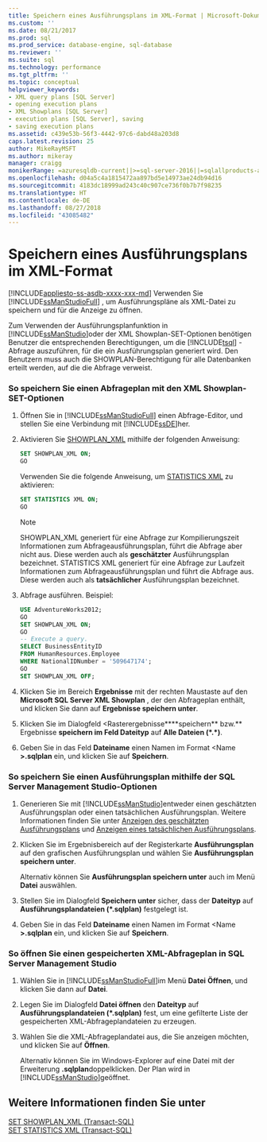 ```yaml
---
title: Speichern eines Ausführungsplans im XML-Format | Microsoft-Dokumentation
ms.custom: ''
ms.date: 08/21/2017
ms.prod: sql
ms.prod_service: database-engine, sql-database
ms.reviewer: ''
ms.suite: sql
ms.technology: performance
ms.tgt_pltfrm: ''
ms.topic: conceptual
helpviewer_keywords:
- XML query plans [SQL Server]
- opening execution plans
- XML Showplans [SQL Server]
- execution plans [SQL Server], saving
- saving execution plans
ms.assetid: c439e53b-56f3-4442-97c6-dabd48a203d8
caps.latest.revision: 25
author: MikeRayMSFT
ms.author: mikeray
manager: craigg
monikerRange: =azuresqldb-current||>=sql-server-2016||=sqlallproducts-allversions||>=sql-server-linux-2017||=azuresqldb-mi-current
ms.openlocfilehash: d04a5c4a1815472aa897bd5e14973ae24db94d16
ms.sourcegitcommit: 4183dc18999ad243c40c907ce736f0b7b7f98235
ms.translationtype: HT
ms.contentlocale: de-DE
ms.lasthandoff: 08/27/2018
ms.locfileid: "43085482"
---
```

# <a name="save-an-execution-plan-in-xml-format"></a>Speichern eines Ausführungsplans im XML-Format
[!INCLUDE[appliesto-ss-asdb-xxxx-xxx-md](../../includes/appliesto-ss-asdb-xxxx-xxx-md.md)]
  Verwenden Sie [!INCLUDE[ssManStudioFull](../../includes/ssmanstudiofull-md.md)] , um Ausführungspläne als XML-Datei zu speichern und für die Anzeige zu öffnen.  
  
 Zum Verwenden der Ausführungsplanfunktion in [!INCLUDE[ssManStudio](../../includes/ssmanstudio-md.md)]oder der XML Showplan-SET-Optionen benötigen Benutzer die entsprechenden Berechtigungen, um die [!INCLUDE[tsql](../../includes/tsql-md.md)] -Abfrage auszuführen, für die ein Ausführungsplan generiert wird. Den Benutzern muss auch die SHOWPLAN-Berechtigung für alle Datenbanken erteilt werden, auf die die Abfrage verweist.  
  
### <a name="to-save-a-query-plan-by-using-the-xml-showplan-set-options"></a>So speichern Sie einen Abfrageplan mit den XML Showplan-SET-Optionen  
  
1.  Öffnen Sie in [!INCLUDE[ssManStudioFull](../../includes/ssmanstudiofull-md.md)] einen Abfrage-Editor, und stellen Sie eine Verbindung mit [!INCLUDE[ssDE](../../includes/ssde-md.md)]her.  
  
2.  Aktivieren Sie [SHOWPLAN_XML](../../t-sql/statements/set-showplan-xml-transact-sql.md) mithilfe der folgenden Anweisung:  
  
    ```sql  
    SET SHOWPLAN_XML ON;  
    GO  
    ```  
  
     Verwenden Sie die folgende Anweisung, um [STATISTICS XML](../../t-sql/statements/set-statistics-xml-transact-sql.md) zu aktivieren:  
  
    ```sql  
    SET STATISTICS XML ON;  
    GO  
    ```  
  
     > [!NOTE] 
     > SHOWPLAN_XML generiert für eine Abfrage zur Kompilierungszeit Informationen zum Abfrageausführungsplan, führt die Abfrage aber nicht aus. Diese werden auch als **geschätzter** Ausführungsplan bezeichnet. STATISTICS XML generiert für eine Abfrage zur Laufzeit Informationen zum Abfrageausführungsplan und führt die Abfrage aus. Diese werden auch als **tatsächlicher** Ausführungsplan bezeichnet.  
  
3.  Abfrage ausführen. Beispiel:  
  
    ```sql  
    USE AdventureWorks2012;  
    GO  
    SET SHOWPLAN_XML ON;  
    GO  
    -- Execute a query.  
    SELECT BusinessEntityID   
    FROM HumanResources.Employee  
    WHERE NationalIDNumber = '509647174';  
    GO  
    SET SHOWPLAN_XML OFF;  
    ```  
  
4.  Klicken Sie im Bereich **Ergebnisse** mit der rechten Maustaste auf den **Microsoft SQL Server XML Showplan** , der den Abfrageplan enthält, und klicken Sie dann auf **Ergebnisse speichern unter**.  
  
5.  Klicken Sie im Dialogfeld \<Rasterergebnisse****speichern** bzw.** Ergebnisse **speichern im Feld Dateityp** auf **Alle Dateien (\*.\*)**.  
  
6.  Geben Sie in das Feld **Dateiname** einen Namen im Format \<Name **>.sqlplan** ein, und klicken Sie auf **Speichern**.  
  
### <a name="to-save-an-execution-plan-by-using-sql-server-management-studio-options"></a>So speichern Sie einen Ausführungsplan mithilfe der SQL Server Management Studio-Optionen  
  
1.  Generieren Sie mit [!INCLUDE[ssManStudio](../../includes/ssmanstudio-md.md)]entweder einen geschätzten Ausführungsplan oder einen tatsächlichen Ausführungsplan. Weitere Informationen finden Sie unter [Anzeigen des geschätzten Ausführungsplans](../../relational-databases/performance/display-the-estimated-execution-plan.md) und [Anzeigen eines tatsächlichen Ausführungsplans](../../relational-databases/performance/display-an-actual-execution-plan.md).  
  
2.  Klicken Sie im Ergebnisbereich auf der Registerkarte **Ausführungsplan** auf den grafischen Ausführungsplan und wählen Sie **Ausführungsplan speichern unter**.  
  
     Alternativ können Sie **Ausführungsplan speichern unter** auch im Menü **Datei** auswählen.  
  
3.  Stellen Sie im Dialogfeld **Speichern unter** sicher, dass der **Dateityp** auf **Ausführungsplandateien (\*.sqlplan)** festgelegt ist.  
  
4.  Geben Sie in das Feld **Dateiname** einen Namen im Format \<Name **>.sqlplan** ein, und klicken Sie auf **Speichern**.  
  
### <a name="to-open-a-saved-xml-query-plan-in-sql-server-management-studio"></a>So öffnen Sie einen gespeicherten XML-Abfrageplan in SQL Server Management Studio  
  
1.  Wählen Sie in [!INCLUDE[ssManStudioFull](../../includes/ssmanstudiofull-md.md)]im Menü **Datei** **Öffnen**, und klicken Sie dann auf **Datei**.  
  
2.  Legen Sie im Dialogfeld **Datei öffnen** den **Dateityp** auf **Ausführungsplandateien (\*.sqlplan)** fest, um eine gefilterte Liste der gespeicherten XML-Abfrageplandateien zu erzeugen.  
  
3.  Wählen Sie die XML-Abfrageplandatei aus, die Sie anzeigen möchten, und klicken Sie auf **Öffnen**.  
  
     Alternativ können Sie im Windows-Explorer auf eine Datei mit der Erweiterung **.sqlplan**doppelklicken. Der Plan wird in [!INCLUDE[ssManStudio](../../includes/ssmanstudio-md.md)]geöffnet.  
  
## <a name="see-also"></a>Weitere Informationen finden Sie unter  
 [SET SHOWPLAN_XML &#40;Transact-SQL&#41;](../../t-sql/statements/set-showplan-xml-transact-sql.md)   
 [SET STATISTICS XML &#40;Transact-SQL&#41;](../../t-sql/statements/set-statistics-xml-transact-sql.md)  
  
  
